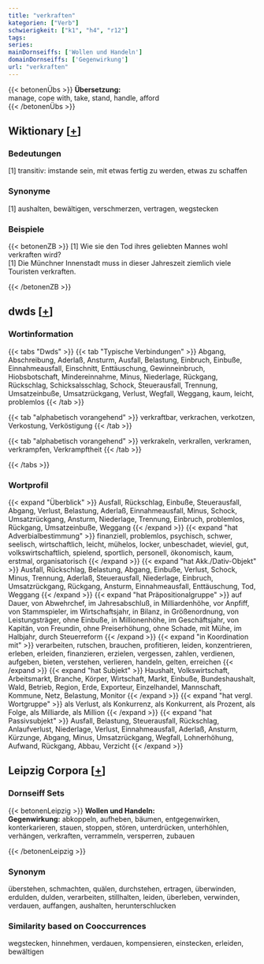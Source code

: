 ```yaml
---
title: "verkraften"
kategorien: ["Verb"]
schwierigkeit: ["k1", "h4", "r12"]
tags:
series:
mainDornseiffs: ['Wollen und Handeln']
domainDornseiffs: ['Gegenwirkung']
url: "verkraften"
---
```


{{< betonenÜbs >}}
**Übersetzung:**  
manage, cope with, take, stand, handle, afford  
{{< /betonenÜbs >}}

## Wiktionary [[+](https://de.wiktionary.org/wiki/verkraften)]

### Bedeutungen
[1] transitiv: imstande sein, mit etwas fertig zu werden, etwas zu schaffen  

### Synonyme
[1] aushalten, bewältigen, verschmerzen, vertragen, wegstecken  

### Beispiele
{{< betonenZB >}}
[1] Wie sie den Tod ihres geliebten Mannes wohl verkraften wird?  
[1] Die Münchner Innenstadt muss in dieser Jahreszeit ziemlich viele Touristen verkraften.  

{{< /betonenZB >}}


## dwds [[+](https://www.dwds.de/wb/verkraften)]

### Wortinformation
{{< tabs "Dwds" >}}
{{< tab "Typische Verbindungen" >}}
Abgang, Abschreibung, Aderlaß, Ansturm, Ausfall, Belastung, Einbruch, Einbuße, Einnahmeausfall, Einschnitt, Enttäuschung, Gewinneinbruch, Hiobsbotschaft, Mindereinnahme, Minus, Niederlage, Rückgang, Rückschlag, Schicksalsschlag, Schock, Steuerausfall, Trennung, Umsatzeinbuße, Umsatzrückgang, Verlust, Wegfall, Weggang, kaum, leicht, problemlos
{{< /tab >}}

{{< tab "alphabetisch vorangehend" >}}
verkraftbar, verkrachen, verkotzen, Verkostung, Verköstigung
{{< /tab >}}

{{< tab "alphabetisch vorangehend" >}}
verkrakeln, verkrallen, verkramen, verkrampfen, Verkrampftheit
{{< /tab >}}

{{< /tabs >}}

### Wortprofil
{{< expand "Überblick" >}} Ausfall, Rückschlag, Einbuße, Steuerausfall, Abgang, Verlust, Belastung, Aderlaß, Einnahmeausfall, Minus, Schock, Umsatzrückgang, Ansturm, Niederlage, Trennung, Einbruch, problemlos, Rückgang, Umsatzeinbuße, Weggang {{< /expand >}}
{{< expand "hat Adverbialbestimmung" >}} finanziell, problemlos, psychisch, schwer, seelisch, wirtschaftlich, leicht, mühelos, locker, unbeschadet, wieviel, gut, volkswirtschaftlich, spielend, sportlich, personell, ökonomisch, kaum, erstmal, organisatorisch {{< /expand >}}
{{< expand "hat Akk./Dativ-Objekt" >}} Ausfall, Rückschlag, Belastung, Abgang, Einbuße, Verlust, Schock, Minus, Trennung, Aderlaß, Steuerausfall, Niederlage, Einbruch, Umsatzrückgang, Rückgang, Ansturm, Einnahmeausfall, Enttäuschung, Tod, Weggang {{< /expand >}}
{{< expand "hat Präpositionalgruppe" >}} auf Dauer, von Abwehrchef, im Jahresabschluß, in Milliardenhöhe, vor Anpfiff, von Stammspieler, im Wirtschaftsjahr, in Bilanz, in Größenordnung, von Leistungsträger, ohne Einbuße, in Millionenhöhe, im Geschäftsjahr, von Kapitän, von Freundin, ohne Preiserhöhung, ohne Schade, mit Mühe, im Halbjahr, durch Steuerreform {{< /expand >}}
{{< expand "in Koordination mit" >}} verarbeiten, rutschen, brauchen, profitieren, leiden, konzentrieren, erleben, erleiden, finanzieren, erzielen, vergessen, zahlen, verdienen, aufgeben, bieten, verstehen, verlieren, handeln, gelten, erreichen {{< /expand >}}
{{< expand "hat Subjekt" >}} Haushalt, Volkswirtschaft, Arbeitsmarkt, Branche, Körper, Wirtschaft, Markt, Einbuße, Bundeshaushalt, Wald, Betrieb, Region, Erde, Exporteur, Einzelhandel, Mannschaft, Kommune, Netz, Belastung, Monitor {{< /expand >}}
{{< expand "hat vergl. Wortgruppe" >}} als Verlust, als Konkurrenz, als Konkurrent, als Prozent, als Folge, als Milliarde, als Million {{< /expand >}}
{{< expand "hat Passivsubjekt" >}} Ausfall, Belastung, Steuerausfall, Rückschlag, Anlaufverlust, Niederlage, Verlust, Einnahmeausfall, Aderlaß, Ansturm, Kürzunge, Abgang, Minus, Umsatzrückgang, Wegfall, Lohnerhöhung, Aufwand, Rückgang, Abbau, Verzicht {{< /expand >}}

## Leipzig Corpora [[+](https://corpora.uni-leipzig.de/en/res?word=verkraften&corpusId=deu_newscrawl-public_2018)]

### Dornseiff Sets
{{< betonenLeipzig >}}
**Wollen und Handeln:**  
**Gegenwirkung:** abkoppeln, aufheben, bäumen, entgegenwirken, konterkarieren, stauen, stoppen, stören, unterdrücken, unterhöhlen, verhängen, verkraften, verrammeln, versperren, zubauen  

{{< /betonenLeipzig >}}

### Synonym
überstehen, schmachten, quälen, durchstehen, ertragen, überwinden, erdulden, dulden, verarbeiten, stillhalten, leiden, überleben, verwinden, verdauen, auffangen, aushalten, herunterschlucken


### Similarity based on Cooccurrences
wegstecken, hinnehmen, verdauen, kompensieren, einstecken, erleiden, bewältigen

